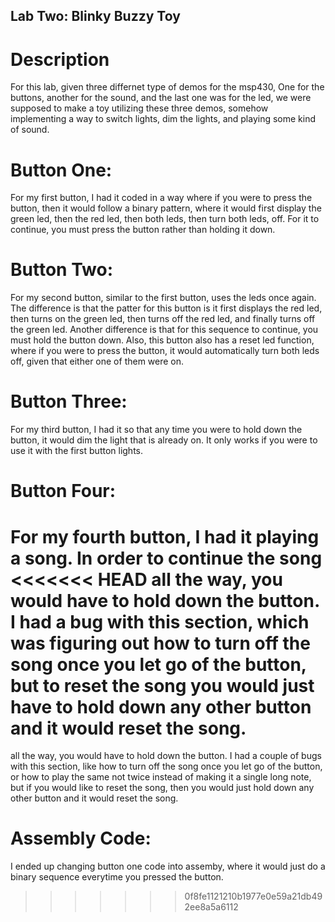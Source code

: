 ## Lab Two: Blinky Buzzy Toy

Description
===========

For this lab, given three differnet type of demos for the msp430, One for the
buttons, another for the sound, and the last one was for the led, we were
supposed to make a toy utilizing these three demos, somehow implementing a way
to switch lights, dim the lights, and playing some kind of sound. 

Button One:
===========

For my first button, I had it coded in a way where if you were to press the
button, then it would follow a binary pattern, where it would first display
the green led, then the red led, then both leds, then turn both leds, off. For
it to continue, you must press the button rather than holding it down.

Button Two:
===========

For my second button, similar to the first button, uses the leds once
again. The difference is that the patter for this button is it first displays
the red led, then turns on the green led, then turns off the red led, and
finally turns off the green led. Another difference is that for this sequence
to continue, you must hold the button down. Also, this button also has a reset
led function, where if you were to press the button, it would automatically
turn both leds off, given that either one of them were on.

Button Three:
=============

For my third button, I had it so that any time you were to hold down the
button, it would dim the light that is already on. It only works if you were
to use it with the first button lights.

Button Four:
============

For my fourth button, I had it playing a song. In order to continue the song
<<<<<<< HEAD
all the way, you would have to hold down the button. I had a bug with this
section, which was figuring out how to turn off the song once you let go of
the button, but to reset the song you would just have to hold down any other
button and it would reset the song.
=======
all the way, you would have to hold down the button. I had a couple of bugs
with this section, like how to turn off the song once you let go of the
button, or how to play the same not twice instead of making it a single long
note, but if you would like to reset the song, then you would just hold down
any other button and it would reset the song.

Assembly Code:
==============

I ended up changing button one code into assemby, where it would just do a 
binary sequence everytime you pressed the button.
>>>>>>> 0f8fe1121210b1977e0e59a21db492ee8a5a6112
